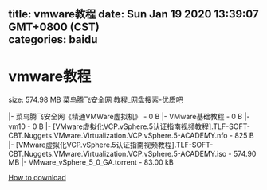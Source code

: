
title: vmware教程
date: Sun Jan 19 2020 13:39:07 GMT+0800 (CST)    
categories: baidu
---

# vmware教程
size: 574.98 MB
 菜鸟腾飞安全网 教程_网盘搜索-优质吧
 
|- 菜鸟腾飞安全网《精通VMWare虚拟机》 - 0 B
|- VMware基础教程 - 0 B
|- vm10 - 0 B
|- [VMware虚拟化VCP.vSphere.5认证指南视频教程].TLF-SOFT-CBT.Nuggets.VMware.Virtualization.VCP.vSphere.5-ACADEMY.nfo - 825 B
|- [VMware虚拟化VCP.vSphere.5认证指南视频教程].TLF-SOFT-CBT.Nuggets.VMware.Virtualization.VCP.vSphere.5-ACADEMY.iso - 574.90 MB
|- VMware_vSphere_5_0_GA.torrent - 83.00 kB

[How to download](https://bpcam.bemobtrk.com/go/2ceec3aa-1ca2-46d6-b9ff-aaa5c184517c?jno=5344)